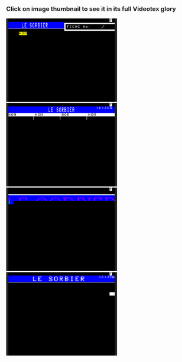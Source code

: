 ### Click on image thumbnail to see it in its full **Videotex** glory

[<img src="https://raw.githubusercontent.com/XReyRobert/VideotexPagesRepository/master//PagesVideotex/cquest/SORBIER/.thumbnails/E.SORB.gif" width="300">](http://www.lideal.com/miedit/minitel-loader.html?url=https://raw.githubusercontent.com/XReyRobert/VideotexPagesRepository/master//PagesVideotex/cquest/SORBIER/E.SORB)
[<img src="https://raw.githubusercontent.com/XReyRobert/VideotexPagesRepository/master//PagesVideotex/cquest/SORBIER/.thumbnails/E.SORB2.gif" width="300">](http://www.lideal.com/miedit/minitel-loader.html?url=https://raw.githubusercontent.com/XReyRobert/VideotexPagesRepository/master//PagesVideotex/cquest/SORBIER/E.SORB2)
[<img src="https://raw.githubusercontent.com/XReyRobert/VideotexPagesRepository/master//PagesVideotex/cquest/SORBIER/.thumbnails/E.SORBINTRO.gif" width="300">](http://www.lideal.com/miedit/minitel-loader.html?url=https://raw.githubusercontent.com/XReyRobert/VideotexPagesRepository/master//PagesVideotex/cquest/SORBIER/E.SORBINTRO)
[<img src="https://raw.githubusercontent.com/XReyRobert/VideotexPagesRepository/master//PagesVideotex/cquest/SORBIER/.thumbnails/E.SORBMENU.gif" width="300">](http://www.lideal.com/miedit/minitel-loader.html?url=https://raw.githubusercontent.com/XReyRobert/VideotexPagesRepository/master//PagesVideotex/cquest/SORBIER/E.SORBMENU)
